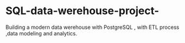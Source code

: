 # SQL-data-werehouse-project-
Building a modern data werehouse with PostgreSQL , with ETL process ,data modeling and analytics.
